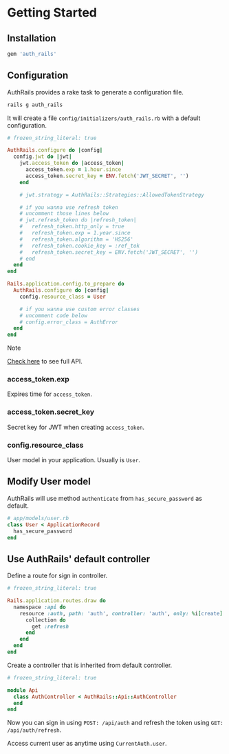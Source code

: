 # Getting Started

## Installation

```rb
gem 'auth_rails'
```

## Configuration

AuthRails provides a rake task to generate a configuration file.

```sh
rails g auth_rails
```

It will create a file `config/initializers/auth_rails.rb` with a default configuration.

```rb
# frozen_string_literal: true

AuthRails.configure do |config|
  config.jwt do |jwt|
    jwt.access_token do |access_token|
      access_token.exp = 1.hour.since
      access_token.secret_key = ENV.fetch('JWT_SECRET', '')
    end

    # jwt.strategy = AuthRails::Strategies::AllowedTokenStrategy

    # if you wanna use refresh token
    # uncomment those lines below
    # jwt.refresh_token do |refresh_token|
    #   refresh_token.http_only = true
    #   refresh_token.exp = 1.year.since
    #   refresh_token.algorithm = 'HS256'
    #   refresh_token.cookie_key = :ref_tok
    #   refresh_token.secret_key = ENV.fetch('JWT_SECRET', '')
    # end
  end
end

Rails.application.config.to_prepare do
  AuthRails.configure do |config|
    config.resource_class = User

    # if you wanna use custom error classes
    # uncomment code below
    # config.error_class = AuthError
  end
end
```

> [!NOTE]
> [Check here](/api-reference) to see full API.

### access_token.exp

Expires time for `access_token`.

### access_token.secret_key

Secret key for JWT when creating `access_token`.

### config.resource_class

User model in your application. Usually is `User`.

## Modify User model

AuthRails will use method `authenticate` from `has_secure_password` as default.

```rb
# app/models/user.rb
class User < ApplicationRecord
  has_secure_password
end
```

## Use AuthRails' default controller

Define a route for sign in controller.

```rb
# frozen_string_literal: true

Rails.application.routes.draw do
  namespace :api do
    resource :auth, path: 'auth', controller: 'auth', only: %i[create] do
      collection do
        get :refresh
      end
    end
  end
end
```

Create a controller that is inherited from default controller.

```rb
# frozen_string_literal: true

module Api
  class AuthController < AuthRails::Api::AuthController
  end
end
```

Now you can sign in using `POST: /api/auth` and refresh the token using `GET: /api/auth/refresh`.

Access current user as anytime using `CurrentAuth.user`.
